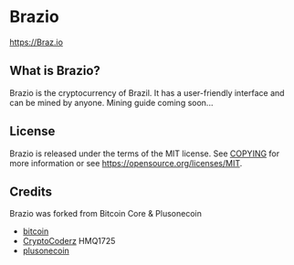 Brazio
============

https://Braz.io

What is Brazio?
---------------------

Brazio is the cryptocurrency of Brazil. It has a user-friendly interface and can be mined by anyone. Mining guide coming soon... 

License
-------

Brazio is released under the terms of the MIT license. See [COPYING](COPYING) for more
information or see https://opensource.org/licenses/MIT.

Credits
-------

Brazio was forked from Bitcoin Core & Plusonecoin
* [bitcoin](https://github.com/bitcoin/bitcoin)
* [CryptoCoderz](https://github.com/CryptoCoderz/Espers.git) HMQ1725
* [plusonecoin](https://github.com/plusonecoin/plusonecoin.git)

